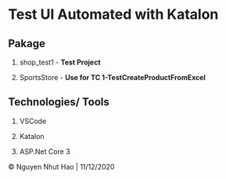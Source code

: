 # Test UI Automated with Katalon

## Pakage

1. shop_test1 - **Test Project**

2. SportsStore - **Use for TC 1-TestCreateProductFromExcel**

## Technologies/ Tools

1. VSCode

2. Katalon

3. ASP.Net Core 3

© Nguyen Nhut Hao | 11/12/2020

